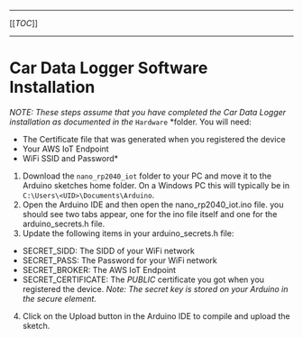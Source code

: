 ----

[[_TOC_]]

----

# Car Data Logger Software Installation

*NOTE: These steps assume that you have completed the Car Data Logger installation as documented in the* `Hardware` *folder.  You will need:
- The Certificate file that was generated when you registered the device
- Your AWS IoT Endpoint
- WiFi SSID and Password*

1. Download the `nano_rp2040_iot` folder to your PC and move it to the Arduino sketches home folder.  On a Windows PC this will typically be in `C:\Users\<UID>\Documents\Arduino`.
2. Open the Arduino IDE and then open the nano_rp2040_iot.ino file.  you should see two tabs appear, one for the ino file itself and one for the arduino_secrets.h file.
3. Update the following items in your arduino_secrets.h file:
- SECRET_SIDD: The SIDD of your WiFi network
- SECRET_PASS: The Password for your WiFi network
- SECRET_BROKER: The AWS IoT Endpoint
- SECRET_CERTIFICATE: The *PUBLIC* certificate you got when you registered the device.  *Note: The secret key is stored on your Arduino in the secure element.*
4. Click on the Upload button in the Arduino IDE to compile and upload the sketch.  

